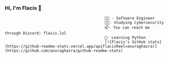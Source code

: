 ### Hi, I'm Flacis 👋


                                                🧑‍💻 - Software Engineer                                        
                                                👨‍🎓- Studying Cybersecurity
                                                📫- You can reach me through Discord: flacis.lol
                                                💭- Learning Python 
                                                [![Flacis's GitHub stats](https://github-readme-stats.vercel.app/apiflacisReel=anuraghazra)](https://github.com/anuraghazra/github-readme-stats)
